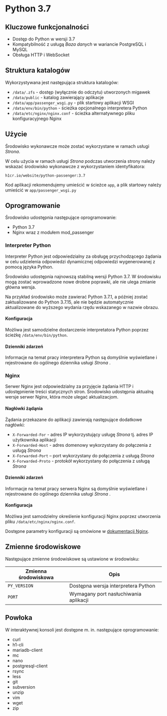 # Python 3.7

## Kluczowe funkcjonalności

* Dostęp do Python w wersji 3.7
* Kompatybilność z usługą *Baza danych* w wariancie PostgreSQL i MySQL
* Obsługa HTTP i WebSocket

## Struktura katalogów

Wykorzystywana jest następująca struktura katalogów:

* ```/data/.zfs``` - dostęp (wyłącznie do odczytu) utworzonych migawek
* ```/data/public``` - katalog zawierający aplikacje
* ```/data/app/passenger_wsgi.py``` - plik startowy aplikacji WSGI
* ```/data/env/bin/python``` - ścieżka opcjonalnego interpretera Python
* ```/data/etc/nginx/nginx.conf``` - ścieżka alternatywnego pliku konfiguracyjnego Nginx

## Użycie

Środowisko wykonawcze może zostać wykorzystane w ramach usługi *Strona*.

W celu użycia w ramach usługi *Strona* podczas utworzenia strony należy wskazać środowisko wykonawcze z wykorzystaniem identyfikatora:

```h1cr.io/website/python-passenger:3.7```


Kod aplikacji rekomendujemy umieścić w ścieżce ```app```, a plik startowy należy umieścić w ```app/passenger_wsgi.py```

## Oprogramowanie

Środowisko udostępnia następujące oprogramowanie:

* Python 3.7
* Nginx wraz z modułem mod_passenger

### Interpreter Python

Interpreter Python jest odpowiedzialny za obsługę przychodzącego żądania w celu udzielenia odpowiedzi dynamicznej odpowiedzi wygenerowanej z pomocą języka Python.

Środowisko udostępnia najnowszą stabilną wersji Python 3.7. W środowisku mogą zostać wprowadzone nowe drobne poprawki, ale nie ulega zmianie główna wersja.

Na przykład środowisko może zawierać Python 3.7.1, a później zostać zaktualizowane do Python 3.7.15, ale nie będzie automatycznie aktualizowane do wyższego wydania rzędu wskazanego w nazwie obrazu.

#### Konfiguracja

Możliwa jest samodzielne dostarczenie interpretatora Python poprzez ścieżkę ```/data/env/bin/python```.

#### Dzienniki zdarzeń

Informacje na temat pracy interpretera Python są domyślnie wyświetlane i rejestrowane do ogólnego dziennika usługi *Strona* .

### Nginx

Serwer Nginx jest odpowiedzialny za przyjęcie żądania HTTP i udostępnienie treści statycznych stron. Środowisko udostępnia aktualną wersje serwer Nginx, która może ulegać aktualizacjom.

#### Nagłówki żądąnia

Żądania przekazane do aplikacji zawierają następujące dodatkowe nagłówki:

* ```X-Forwarded-For``` - adres IP wykorzystujący usługę *Strona* tj. adres IP użytkownika aplikacji
* ```X-Forwarded-Host``` - adres domenowy wykorzystany do połączenia z usługą *Strona*
* ```X-Forwarded-Port``` – port wykorzystany do połączenia z usługą *Strona*
* ```X-Forwarded-Proto``` - protokół wykorzystany do połączenia z usługą *Strona*

#### Dzienniki zdarzeń

Informacje na temat pracy serwera Nginx są domyślnie wyświetlane i rejestrowane do ogólnego dziennika usługi *Strona* .

#### Konfiguracja

Możliwa jest samodzielny określenie konfiguracji Nginx poprzez utworzenia pliku ```/data/etc/nginx/nginx.conf```.

Dostępne parametry konfiguracji są omówione w [dokumentacji Nginx](https://www.nginx.com/resources/wiki/).

## Zmienne środowiskowe

Następujące zmienne środowiskowe są ustawione w środowisku:

| Zmienna środowiskowa |                 Opis                  |
| -------------------- | ------------------------------------- |
| ```PY_VERSION``` | Dostępna wersja interpretera Python   |
| ```PORT```           | Wymagany port nasłuchiwania aplikacji |

## Powłoka

W interaktywnej konsoli jest dostępne m. in. następujące oprogramowanie:

* curl
* h1-cli
* mariadb-client
* mc
* nano
* postgresql-client
* rsync
* less
* git
* subversion
* unzip
* vim
* wget
* zip
